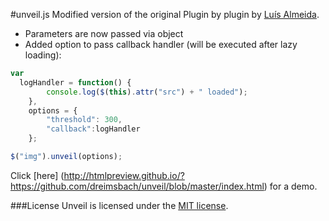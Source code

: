 #unveil.js 
Modified version of the original Plugin by plugin by [Luís Almeida](https://github.com/luis-almeida/unveil).

* Parameters are now passed via object
* Added option to pass callback handler (will be executed after lazy loading):

```javascript
var 
  logHandler = function() {
		console.log($(this).attr("src") + " loaded");
	},
	options = {
		"threshold": 300, 
		"callback":logHandler
	};

$("img").unveil(options);
```

Click [here] (http://htmlpreview.github.io/?https://github.com/dreimsbach/unveil/blob/master/index.html) for a demo.

###License
Unveil is licensed under the [MIT license](http://opensource.org/licenses/MIT).
